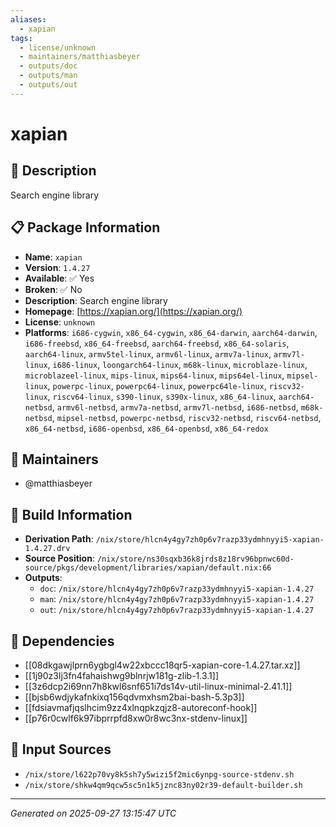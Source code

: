 ```yaml
---
aliases:
  - xapian
tags:
  - license/unknown
  - maintainers/matthiasbeyer
  - outputs/doc
  - outputs/man
  - outputs/out
---
```


# xapian

## 📝 Description

Search engine library

## 📋 Package Information

- **Name**: `xapian`
- **Version**: `1.4.27`
- **Available**: ✅ Yes
- **Broken**: ✅ No
- **Description**: Search engine library
- **Homepage**: [https://xapian.org/](https://xapian.org/)
- **License**: `unknown`
- **Platforms**: `i686-cygwin`, `x86_64-cygwin`, `x86_64-darwin`, `aarch64-darwin`, `i686-freebsd`, `x86_64-freebsd`, `aarch64-freebsd`, `x86_64-solaris`, `aarch64-linux`, `armv5tel-linux`, `armv6l-linux`, `armv7a-linux`, `armv7l-linux`, `i686-linux`, `loongarch64-linux`, `m68k-linux`, `microblaze-linux`, `microblazeel-linux`, `mips-linux`, `mips64-linux`, `mips64el-linux`, `mipsel-linux`, `powerpc-linux`, `powerpc64-linux`, `powerpc64le-linux`, `riscv32-linux`, `riscv64-linux`, `s390-linux`, `s390x-linux`, `x86_64-linux`, `aarch64-netbsd`, `armv6l-netbsd`, `armv7a-netbsd`, `armv7l-netbsd`, `i686-netbsd`, `m68k-netbsd`, `mipsel-netbsd`, `powerpc-netbsd`, `riscv32-netbsd`, `riscv64-netbsd`, `x86_64-netbsd`, `i686-openbsd`, `x86_64-openbsd`, `x86_64-redox`
## 👥 Maintainers

- @matthiasbeyer


## 🔧 Build Information

- **Derivation Path**: `/nix/store/hlcn4y4gy7zh0p6v7razp33ydmhnyyi5-xapian-1.4.27.drv`
- **Source Position**: `/nix/store/ns30sqxb36k8jrds8z18rv96bpnwc60d-source/pkgs/development/libraries/xapian/default.nix:66`
- **Outputs**:
  - `doc`:  `/nix/store/hlcn4y4gy7zh0p6v7razp33ydmhnyyi5-xapian-1.4.27`
  - `man`:  `/nix/store/hlcn4y4gy7zh0p6v7razp33ydmhnyyi5-xapian-1.4.27`
  - `out`:  `/nix/store/hlcn4y4gy7zh0p6v7razp33ydmhnyyi5-xapian-1.4.27`

## 🔗 Dependencies

- [[08dkgawjlprn6ygbgl4w22xbccc18qr5-xapian-core-1.4.27.tar.xz]]
- [[1j90z3lj3fn4fahaishwg9blnrjw181g-zlib-1.3.1]]
- [[3z6dcp2i69nn7h8kwl6snf651i7ds14v-util-linux-minimal-2.41.1]]
- [[bjsb6wdjykafnkixq156qdvmxhsm2bai-bash-5.3p3]]
- [[fdsiavmafjqslhcim9zz4xlnqpkzqjz8-autoreconf-hook]]
- [[p76r0cwlf6k97ibprrpfd8xw0r8wc3nx-stdenv-linux]]

## 📁 Input Sources

- `/nix/store/l622p70vy8k5sh7y5wizi5f2mic6ynpg-source-stdenv.sh`
- `/nix/store/shkw4qm9qcw5sc5n1k5jznc83ny02r39-default-builder.sh`

---
*Generated on 2025-09-27 13:15:47 UTC*
